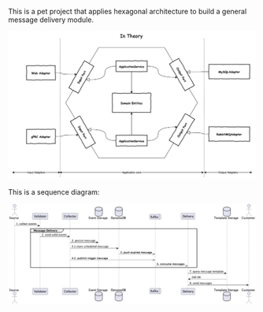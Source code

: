 This is a pet project that applies hexagonal architecture to build a general message delivery module.

![img_1.png](docs/hexagonal.png)

This is a sequence diagram:

![img.png](docs/overview.png)
